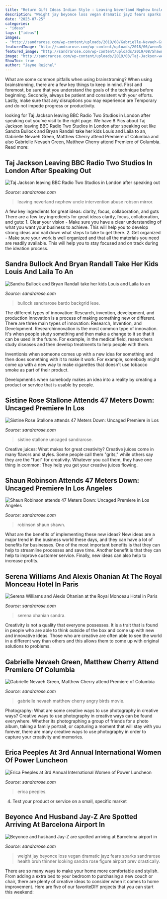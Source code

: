 ```yaml
---
title: "Return Gift Ideas Indian Style : Leaving Neverland Nephew Uncle Intervention Abuse Robson Mirror"
description: "Weight jay beyonce loss vegan dramatic jayz fears sparks sandrarose health bruh thinner looking sandra rose figure airport prev drastically"
date: "2023-07-25"
categories:
- "ideas"
tags: ["ideas"]
images:
- "http://sandrarose.com/wp-content/uploads/2019/08/Gabrielle-Nevaeh-Green-Matthew-Cherry-wenn36830242.jpg"
featuredImage: "http://sandrarose.com/wp-content/uploads/2018/06/wenn34341321.jpg"
featured_image: "http://sandrarose.com/wp-content/uploads/2019/08/Shawn-Robinson-wenn36841774.jpg"
image: "http://sandrarose.com/wp-content/uploads/2019/03/Taj-Jackson-wenn36118646.jpg"
ShowToc: true
author: "Jayne Reichel"
---
```



What are some common pitfalls when using brainstroming?
When using brainstroming, there are a few key things to keep in mind. First and foremost, be sure that you understand the goals of the technique before beginning. Secondly, always be patient and consistent with your efforts. Lastly, make sure that any disruptions you may experience are Temporary and do not impede progress or productivity.

	

		
looking for Taj Jackson leaving BBC Radio Two Studios in London after speaking out you've visit to the right page. We have 8 Pics about Taj Jackson leaving BBC Radio Two Studios in London after speaking out like Sandra Bullock and Bryan Randall take her kids Louis and Laila to an, Gabrielle Nevaeh Green, Matthew Cherry attend Premiere of Columbia and also Gabrielle Nevaeh Green, Matthew Cherry attend Premiere of Columbia. Read more:
		
    
## Taj Jackson Leaving BBC Radio Two Studios In London After Speaking Out

<img loading=lazy src="http://sandrarose.com/wp-content/uploads/2019/03/Taj-Jackson-wenn36118646.jpg" onerror="this.onerror=null;this.src='https://tse1.mm.bing.net/th?id=OIP.on88nX8I3I8fkHeelOxO7AHaLI&amp;pid=15.1';" alt="Taj Jackson leaving BBC Radio Two Studios in London after speaking out">

_Source: sandrarose.com_

>leaving neverland nephew uncle intervention abuse robson mirror. 

	

A few key ingredients for great ideas: clarity, focus, collaboration, and guts
There are a few key ingredients for great ideas clarity, focus, collaboration, and guts: 1. Clear your vision - Make sure you have a clear understanding of what you want your business to achieve. This will help you to develop strong ideas and nail down what steps to take to get there.
2. Get organized - Make sure your work is well organized and that all the materials you need are readily available. This will help you to stay focused and on track during the ideation process.

    
## Sandra Bullock And Bryan Randall Take Her Kids Louis And Laila To An

<img loading=lazy src="http://sandrarose.com/wp-content/uploads/2020/02/sandra-bullock-louis-BG-650x952.jpg" onerror="this.onerror=null;this.src='https://tse3.mm.bing.net/th?id=OIP.0STUTyAPDUBRJ8GQfjMbyAHaK2&amp;pid=15.1';" alt="Sandra Bullock and Bryan Randall take her kids Louis and Laila to an">

_Source: sandrarose.com_

>bullock sandrarose bardo backgrid lese. 

	

The different types of innovation: Research, invention, development, and production
Innovation is a process of making something new or different. There are three main types of innovation: Research, Invention, and Development.
Researchinnovation is the most common type of innovation. It's when people study something and then make a change to it so that it can be used in the future. For example, in the medical field, researchers study diseases and then develop treatments to help people with them.

Inventionis when someone comes up with a new idea for something and then does something with it to make it work. For example, somebody might come up with a new way to make cigarettes that doesn't use tobacco smoke as part of their product. 

Developmentis when somebody makes an idea into a reality by creating a product or service that is usable by people.

    
## Sistine Rose Stallone Attends 47 Meters Down: Uncaged Premiere In Los

<img loading=lazy src="http://sandrarose.com/wp-content/uploads/2019/08/Sistine-Rose-Stallone-wenn36841779-768x1204.jpg" onerror="this.onerror=null;this.src='https://tse3.mm.bing.net/th?id=OIP.S-_fFGwugXm_LOntuUCF6AHaLn&amp;pid=15.1';" alt="Sistine Rose Stallone attends 47 Meters Down: Uncaged Premiere in Los">

_Source: sandrarose.com_

>sistine stallone uncaged sandrarose. 

	

Creative juices: What makes for great creativity?
Creative juices come in many flavors and styles. Some people call them "grits," while others say they are the "fuel" for creativity. Whatever you call them, they have one thing in common: They help you get your creative juices flowing.

    
## Shaun Robinson Attends 47 Meters Down: Uncaged Premiere In Los Angeles

<img loading=lazy src="http://sandrarose.com/wp-content/uploads/2019/08/Shawn-Robinson-wenn36841774.jpg" onerror="this.onerror=null;this.src='https://tse1.mm.bing.net/th?id=OIP.YOq6u3TSjqXMwrMxp5ra-QHaLs&amp;pid=15.1';" alt="Shaun Robinson attends 47 Meters Down: Uncaged Premiere in Los Angeles">

_Source: sandrarose.com_

>robinson shaun shawn. 

	

What are the benefits of implementing these new ideas?
New ideas are a major trend in the business world these days, and they can have a lot of benefits for businesses. One of the most important benefits is that they can help to streamline processes and save time. Another benefit is that they can help to improve customer service. Finally, new ideas can also help to increase profits.

    
## Serena Williams And Alexis Ohanian At The Royal Monceau Hotel In Paris

<img loading=lazy src="http://sandrarose.com/wp-content/uploads/2018/06/wenn34341321.jpg" onerror="this.onerror=null;this.src='https://tse4.mm.bing.net/th?id=OIP.Pz19Z_8aTljd8KkdAf_rMAHaK2&amp;pid=15.1';" alt="Serena Williams and Alexis Ohanian at the Royal Monceau Hotel in Paris">

_Source: sandrarose.com_

>serena ohanian sandra. 

	

Creativity is not a quality that everyone possesses. It is a trait that is found in people who are able to think outside of the box and come up with new and innovative ideas. Those who are creative are often able to see the world in a different way than others and this allows them to come up with original solutions to problems.

    
## Gabrielle Nevaeh Green, Matthew Cherry Attend Premiere Of Columbia

<img loading=lazy src="http://sandrarose.com/wp-content/uploads/2019/08/Gabrielle-Nevaeh-Green-Matthew-Cherry-wenn36830242.jpg" onerror="this.onerror=null;this.src='https://tse1.mm.bing.net/th?id=OIP.WkRyQObHBMY4dZbeMR43aAHaLH&amp;pid=15.1';" alt="Gabrielle Nevaeh Green, Matthew Cherry attend Premiere of Columbia">

_Source: sandrarose.com_

>gabrielle nevaeh matthew cherry angry birds movie. 

	

Photography: What are some creative ways to use photography in creative ways?
Creative ways to use photography in creative ways can be found everywhere. Whether its photographing a group of friends for a photo album, taking a family portrait, or capturing a moment that will stay with you forever, there are many creative ways to use photography in order to capture your creativity and memories.

    
## Erica Peeples At 3rd Annual International Women Of Power Luncheon

<img loading=lazy src="http://sandrarose.com/wp-content/uploads/2020/03/Erica-Peeples-wenn37679647.jpg" onerror="this.onerror=null;this.src='https://tse2.mm.bing.net/th?id=OIP.gLTMsjQdG7thGuSxHPNZPAHaLH&amp;pid=15.1';" alt="Erica Peeples at 3rd Annual International Women of Power Luncheon">

_Source: sandrarose.com_

>erica peeples. 

	

4. Test your product or service on a small, specific market

    
## Beyonce And Husband Jay-Z Are Spotted Arriving At Barcelona Airport In

<img loading=lazy src="https://sandrarose.com/wp-content/uploads/2018/07/Beyonce-and-JAY-Z.jpg" onerror="this.onerror=null;this.src='https://tse2.mm.bing.net/th?id=OIP.SJz5CY8bSq7PeLqa8GX-vAHaLI&amp;pid=15.1';" alt="Beyonce and husband Jay-Z are spotted arriving at Barcelona airport in">

_Source: sandrarose.com_

>weight jay beyonce loss vegan dramatic jayz fears sparks sandrarose health bruh thinner looking sandra rose figure airport prev drastically. 

	

There are so many ways to make your home more comfortable and stylish. From adding a extra bed to your bedroom to purchasing a new couch or chair, there are plenty of creative ideas to consider when it comes to home improvement. Here are five of our favoriteDIY projects that you can start this weekend: 

